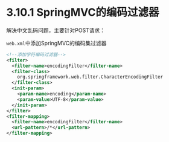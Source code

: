 # 3.10.1 SpringMVC的编码过滤器

解决中文乱码问题，主要针对POST请求：

`web.xml`中添加SpringMVC的编码集过滤器

```xml
<!--添加字符编码过滤器-->
<filter>
  <filter-name>encodingFilter</filter-name>
  <filter-class>
    org.springframework.web.filter.CharacterEncodingFilter
  </filter-class>
  <init-param>
    <param-name>encoding</param-name>
    <param-value>UTF-8</param-value>
  </init-param>
</filter>
<filter-mapping>
  <filter-name>encodingFilter</filter-name>
  <url-pattern>/*</url-pattern>
</filter-mapping>
```

